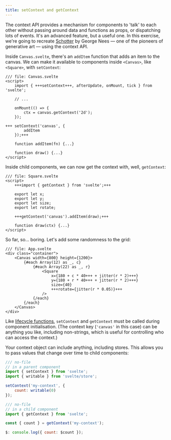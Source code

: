 ```yaml
---
title: setContext and getContext
---
```


The context API provides a mechanism for components to 'talk' to each other without passing around data and functions as props, or dispatching lots of events. It's an advanced feature, but a useful one. In this exercise, we're going to recreate [Schotter](https://collections.vam.ac.uk/item/O221321/schotter-print-nees-georg/) by George Nees — one of the pioneers of generative art — using the context API.

Inside `Canvas.svelte`, there's an `addItem` function that adds an item to the canvas. We can make it available to components inside `<Canvas>`, like `<Square>`, with `setContext`:

```svelte
/// file: Canvas.svelte
<script>
	import { +++setContext+++, afterUpdate, onMount, tick } from 'svelte';

	// ...

	onMount(() => {
		ctx = canvas.getContext('2d');
	});

+++	setContext('canvas', {
		addItem
	});+++

	function addItem(fn) {...}

	function draw() {...}
</script>
```

Inside child components, we can now get the context with, well, `getContext`:

```svelte
/// file: Square.svelte
<script>
	+++import { getContext } from 'svelte';+++

	export let x;
	export let y;
	export let size;
	export let rotate;

	+++getContext('canvas').addItem(draw);+++

	function draw(ctx) {...}
</script>
```

So far, so... boring. Let's add some randomness to the grid:

```svelte
/// file: App.svelte
<div class="container">
	<Canvas width={800} height={1200}>
		{#each Array(12) as _, c}
			{#each Array(22) as _, r}
				<Square
					x={180 + c * 40+++ + jitter(r * 2)+++}
					y={180 + r * 40+++ + jitter(r * 2)+++}
					size={40}
					+++rotate={jitter(r * 0.05)}+++
				/>
			{/each}
		{/each}
	</Canvas>
</div>
```

Like [lifecycle functions](/tutorial/onmount), `setContext` and `getContext` must be called during component initialisation. (The context key (`'canvas'` in this case) can be anything you like, including non-strings, which is useful for controlling who can access the context.)

Your context object can include anything, including stores. This allows you to pass values that change over time to child components:

```js
/// no-file
// in a parent component
import { setContext } from 'svelte';
import { writable } from 'svelte/store';

setContext('my-context', {
	count: writable(0)
});
```

```js
/// no-file
// in a child component
import { getContext } from 'svelte';

const { count } = getContext('my-context');

$: console.log({ count: $count });
```
